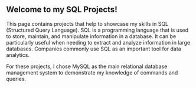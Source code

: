 ## Welcome to my SQL Projects! ##

This page contains projects that help to showcase my skills in SQL (Structured Query Language). SQL is a programming language that is used to store, maintain, and manipulate information in a database. It can be particularly useful when needing to extract and analyze information in large databases. Companies commonly use SQL as an important tool for data analytics.

For these projects, I chose MySQL as the main relational database management system to demonstrate my knowledge of commands and queries.
